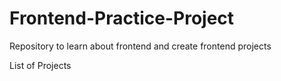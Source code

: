 # Frontend-Practice-Project
Repository to learn about frontend and create frontend projects

List of Projects
